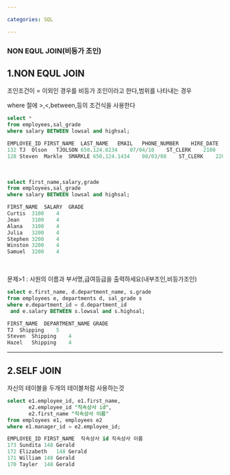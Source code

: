 ```yaml
---

categories: SQL

---
```


### NON EQUL JOIN(비등가 조인)


1.NON EQUL JOIN
---

조인조건이 = 이외인 경우를 비등가 조인이라고 한다,범위를 나타내는 경우

where 절에 >,<,between,등의 조건식을 사용한다

```sql
select *
from employees,sal_grade
where salary BETWEEN lowsal and highsal;
```
```sql
EMPLOYEE_ID	FIRST_NAME	LAST_NAME	EMAIL	PHONE_NUMBER	HIRE_DATE	JOB_ID	SALARY	COMMISSION_PCT	MANAGER_ID	DEPARTMENT_ID	GRADE	LOWSAL	HIGHSAL
132	TJ	Olson	TJOLSON	650.124.8234	07/04/10	ST_CLERK	2100		121	50	5	700	2100
128	Steven	Markle	SMARKLE	650.124.1434	08/03/08	ST_CLERK	2200		120	50	4	2101	4000
```

 &nbsp;

```sql
select first_name,salary,grade
from employees,sal_grade
where salary BETWEEN lowsal and highsal;
```
```sql
FIRST_NAME	SALARY	GRADE
Curtis	3100	4
Jean	3100	4
Alana	3100	4
Julia	3200	4
Stephen	3200	4
Winston	3200	4
Samuel	3200	4
```

 &nbsp;

문제>1 : 사원의 이름과 부서명,급여등급을 출력하세요(내부조인,비등가조인)


```sql
select e.first_name, d.department_name, s.grade
from employees e, departments d, sal_grade s
where e.department_id = d.department_id
 and e.salary BETWEEN s.lowsal and s.highsal;
```
```sql
FIRST_NAME	DEPARTMENT_NAME	GRADE
TJ	Shipping	5
Steven	Shipping	4
Hazel	Shipping	4
```


---
2.SELF JOIN
---

자신의 테이블을 두개의 테이블처럼 사용하는것

```sql 
select e1.employee_id, e1.first_name,    
       e2.employee_id "직속상사 id", 
       e2.first_name "직속상사 이름"
from employees e1, employees e2
where e1.manager_id = e2.employee_id;
```

```sql
EMPLOYEE_ID	FIRST_NAME	직속상사 id	직속상사 이름
173	Sundita	148	Gerald
172	Elizabeth	148	Gerald
171	William	148	Gerald
170	Tayler	148	Gerald
```

